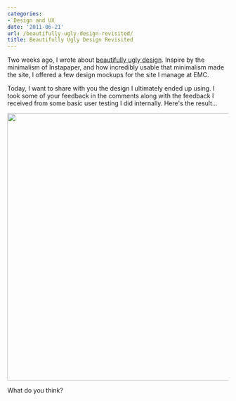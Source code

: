 ```yaml
---
categories:
- Design and UX
date: '2011-06-21'
url: /beautifully-ugly-design-revisited/
title: Beautifully Ugly Design Revisited
---
```


Two weeks ago, I wrote about <a href="https://gomakethings.com/beautifully-ugly-design/">beautifully ugly design</a>. Inspire by the minimalism of Instapaper, and how incredibly usable that minimalism made the site, I offered a few design mockups for the site I manage at EMC.

Today, I want to share with you the design I ultimately ended up using. I took some of your feedback in the comments along with the feedback I received from some basic user testing I did internally. Here's the result...

<img src="https://gomakethings.com/wp-content/uploads/2011/06/Final-Mockup.png" alt="" title="Final-Mockup" width="560" height="609" class="aligncenter size-full wp-image-844" />

What do you think?